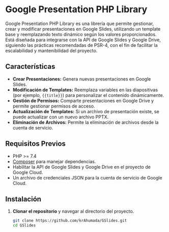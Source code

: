 # Google Presentation PHP Library

Google Presentation PHP Library es una librería que permite gestionar, crear y modificar presentaciones en Google Slides, utilizando un template base y reemplazando texto dinámico según los valores proporcionados. Está diseñada para integrarse con la API de Google Slides y Google Drive, siguiendo las prácticas recomendadas de PSR-4, con el fin de facilitar la escalabilidad y mantenibilidad del proyecto.

## Características

- **Crear Presentaciones:** Genera nuevas presentaciones en Google Slides.
- **Modificación de Templates:** Reemplaza variables en las diapositivas (por ejemplo, `{{title}}`) para personalizar el contenido dinámicamente.
- **Gestión de Permisos:** Comparte presentaciones en Google Drive y permite gestionar permisos de acceso.
- **Actualización de Templates:** Si un archivo de presentación existe, se puede actualizar con un nuevo archivo PPTX.
- **Eliminación de Archivos:** Permite la eliminación de archivos desde la cuenta de servicio.

## Requisitos Previos

- PHP >= 7.4
- [Composer](https://getcomposer.org/) para manejar dependencias.
- Habilitar la API de Google Slides y Google Drive en el proyecto de Google Cloud.
- Un archivo de credenciales JSON para la cuenta de servicio de Google Cloud.

## Instalación

1. **Clonar el repositorio** y navegar al directorio del proyecto.
   ```bash
   git clone https://github.com/krAhumada/GSlides.git
   cd GSlides
